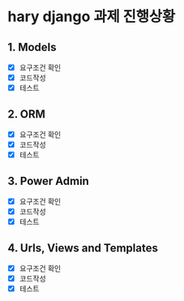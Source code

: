 # hary django 과제 진행상황

## 1. Models

- [x] 요구조건 확인
- [x] 코드작성
- [x] 테스트

## 2. ORM

- [x] 요구조건 확인
- [x] 코드작성
- [x] 테스트

## 3. Power Admin

- [x] 요구조건 확인
- [x] 코드작성
- [x] 테스트

## 4. Urls, Views and Templates

- [x] 요구조건 확인
- [x] 코드작성
- [x] 테스트
